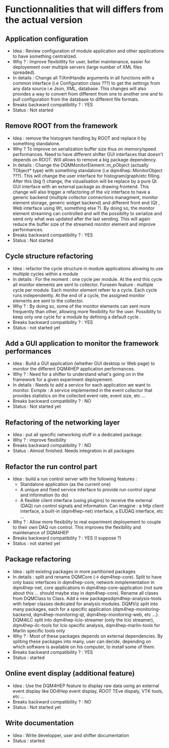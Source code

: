 # Functionnalities that will differs from the actual version

## Application configuration

- Idea : Review configuration of module application and other applications to have something centralized.
- Why ? : Improve flexibitlity for user, better maintenance, easier for deployement over multiple servers (large number of XML files spreaded).
- In details : Change all TiXmlHandle arguments in all functions with a common interface (i.e Configuration class ???) to get the settings from any data source i.e Json, XML, database. This changes will also provides a way to convert from different from one to another one and to pull configuration from the database to different file formats.
- Breaks backward compatibility ? : YES
- Status : Not started

## Remove ROOT from the framework

- Idea : remove the histogram handling by ROOT and replace it by something standalone.
- Why ? To improve on serialization buffer size thus on memory/speed performances. Need to have different shifter GUI interfaces that doesn't depends on ROOT. Will allows to remove a big package dependency.
- In details : Change the DQMMonitorElement::m_pObject (actually TObject* type) with something standalone (i.e dqm4hep::MonitorObject ???). This will change the user interface for histogram/graph/etc filling. After this (big !) change, the vizualisation will be replace by a pure Qt GUI interface with an external package as drawing frontend. This change will also trigger a refactoring of the viz interface to have a generic backend (multiple collector connections managment, monitor element storage, generic widget backend) and different front end (Qt , Web interface using Wt, something else ?). By doing so, the monitor element streaming can controlled and will the possiblity to serialize and send only what was updated after the last sending. This will again reduce the buffer size of the streamed monitor element and improve performances.
- Breaks backward compatibility ? : YES
- Status : Not started

## Cycle structure refactoring

- Idea : refactor the cycle structure in module applications allowing to use multiple cycles within a module
- In details : For the moment : one cycle per module. At the end this cycle all monitor elements are sent to collector. Forseen feature : multiple cycle per module. Each monitor element refeer to a cycle. Each cycle runs independently. At the end of a cycle, the assigned monitor elements are sent to the collector.
- Why ? : By doing so, some of the monitor elements can sent more frequently than other, allowing more flexibility for the user. Possiblity to keep only one cycle for a module by defining a default cycle .
- Breaks backward compatibility ? : YES
- Status : not started yet

## Add a GUI application to monitor the framework performances   
- Idea : Build a GUI application (whether GUI desktop or Web page) to monitor the different DQM4HEP application performances.
- Why ? : Need for a shifter to understand what's going on in the framework for a given experiment deployement.
- In details : Needs to add a service for each application we want to monitor. Exmple : A service implemented in the event collector that provides statistics on the collected event rate, event size, etc ...
- Breaks backward compatibility ? : NO
- Status : Not started yet

## Refactoring of the networking layer

- Idea : put all specific networking stuff in a dedicated package.
- Why ? : improve flexibility
- Breaks backward compatibility ? : NO
- Status : Almost finished. Needs integration in all packages

## Refactor the run control part

- Idea : build a run control server with the following features :
  - Standalone application (as the current one)
  - A unique and fixed service interface to provide run control signal and information (to do)
  - A flexible client interface (using plugins) to receive the external (DAQ) run control signals and information. Can imagine : a http client interface, a built-in (dqm4hep-net) interface, a EUDAQ interface, etc ...
- Why ? : Allow more flexibility to real experiment deployement to couple to their own DAQ run control. This improves the flexibility and maintenance of DQM4HEP
- Breaks backward compatibility ? : YES (I suppose ?)
- Status : not started yet

## Package refactoring

- Idea : split existing packages in more partitioned packages
- In details : split and rename DQMCore (-> dqm4hep-core). Split to have only basic interfaces in dqm4hep-core, network inmplementation in dqm4hep-net, core applications in dqm4hep-core-application (not sure about this ... should maybe stay in dqm4hep-core). Rename all clases from DQMClass to Class. Add a new packagesdqm4hep-analysis-tools with helper classes dedicated for analysis modules. DQMViz split into many packages, each for a specific application (dqm4hep-monitoring-backend, dqm4hep-monitoring-qt, dqm4hep-monitoring-web, etc ...). DQM4ILC split into dqm4hep-lcio-streamer (only the lcio streamer), dqm4hep-ilc-tools for lcio specific analysis, dqm4hep-marlin-tools for Marlin specific tools only
- Why ? : Most of these packages depends on external dependencies. By spliting these packages into many, user can decide, depending on which software is available on his computer, to install some of them.
- Breaks backward compatibility ? : YES
- Status : started

## Online event display (additional feature)

- Idea : Use the DQM4HEP feature to display raw data using an external event display like DD4Hep event display, ROOT TEve dispaly, VTK tools, etc ...
- Breaks backward compatibility ? : NO
- Status : Not started yet

## Write documentation
- Idea : Write developper, user and shifter documentation
- Status : started
